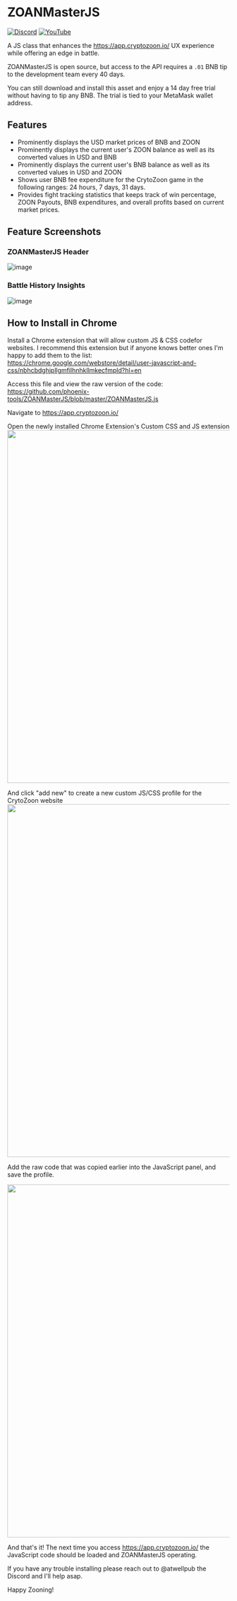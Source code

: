 # ZOANMasterJS
[![Discord](https://img.shields.io/discord/870816354612170842?color=%235865f2&label=Discord&logo=discord&logoColor=%23fff&style=for-the-badge)](https://discord.gg/6AjVj3s9aN)
[![YouTube](https://img.shields.io/youtube/channel/views/UCQD9zAJeF1q4r8haWkia0rA?label=Youtube&style=for-the-badge)](https://www.youtube.com/channel/UCQD9zAJeF1q4r8haWkia0rA)


A JS class that enhances the https://app.cryptozoon.io/ UX experience while offering an edge in battle. 

ZOANMasterJS is open source, but access to the API requires a `.01` BNB tip to the development team every 40 days.  

You can still download and install this asset and enjoy a 14 day free trial without having to tip any BNB. The trial is tied to your MetaMask wallet address.


## Features

* Prominently displays the USD market prices of BNB and ZOON
* Prominently displays the current user's ZOON balance as well as its converted values in USD and BNB
* Prominently displays the current user's BNB balance as well as its converted values in USD and ZOON
* Shows user BNB fee expenditure for the CrytoZoon game in the following ranges: 24 hours, 7 days, 31 days.
* Provides fight tracking statistics that keeps track of win percentage, ZOON Payouts, BNB expenditures, and overall profits based on current market prices.

## Feature Screenshots

### ZOANMasterJS Header

![image](https://user-images.githubusercontent.com/2002207/129460752-afb2a731-a143-4019-8dc3-02192d0e5e67.png)

### Battle History Insights
![image](https://user-images.githubusercontent.com/2002207/130895535-d66b766e-d63d-4a07-9575-1c7cb3f75393.png)

## How to Install in Chrome

Install a Chrome extension that will allow custom JS & CSS codefor websites. I recommend this extension but if anyone knows better ones I'm happy to add them to the list:
https://chrome.google.com/webstore/detail/user-javascript-and-css/nbhcbdghjpllgmfilhnhkllmkecfmpld?hl=en

Access this file and view the raw version of the code:
https://github.com/phoenix-tools/ZOANMasterJS/blob/master/ZOANMasterJS.js

Navigate to https://app.cryptozoon.io/

Open the newly installed Chrome Extension's Custom CSS and JS extension
<img src="https://user-images.githubusercontent.com/2002207/129460857-7c061527-6e4f-48a9-97b4-b07b09958bcb.png" width="800">

And click "add new" to create a new custom JS/CSS profile for the CrytoZoon website
<img src="https://user-images.githubusercontent.com/2002207/128646467-657c566b-2abf-4257-a007-4046923ae12b.png" width="800">

Add the raw code that was copied earlier into the JavaScript panel, and save the profile.

<img src="https://user-images.githubusercontent.com/2002207/129460758-51f861ec-9cc2-489b-90d6-593c32d45ecf.png" width="800">

And that's it! The next time you access https://app.cryptozoon.io/ the JavaScript code should be loaded and ZOANMasterJS operating. 

If you have any trouble installing please reach out to @atwellpub the Discord and I'll help asap.

Happy Zooning! 
